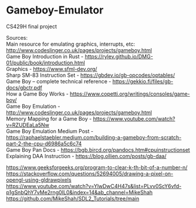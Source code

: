 # Gameboy-Emulator
CS429H final project

Sources:<br />
Main resource for emulating graphics, interrupts, etc: http://www.codeslinger.co.uk/pages/projects/gameboy.html<br />
Game Boy Introduction in Rust - https://rylev.github.io/DMG-01/public/book/introduction.html <br />
Graphics - https://www.sfml-dev.org/ <br />
Sharp SM-83 Instruction Set - https://gbdev.io/gb-opcodes/optables/ <br />
Game Boy – complete technical reference - https://gekkio.fi/files/gb-docs/gbctr.pdf <br />
How a Game Boy Works - https://www.copetti.org/writings/consoles/game-boy/ <br />
Game Boy Emulation - http://www.codeslinger.co.uk/pages/projects/gameboy.html <br />
Memory Mapping for a Game Boy - https://www.youtube.com/watch?v=RZUDEaLa5Nw <br />
Game Boy Emulation Medium Post - https://raphaelstaebler.medium.com/building-a-gameboy-from-scratch-part-2-the-cpu-d6986a5c6c74<br />
Game Boy Pan Docs - https://bgb.bircd.org/pandocs.htm#cpuinstructionset <br />
Explaining DAA Instruction - https://blog.ollien.com/posts/gb-daa/ <br />

https://www.geeksforgeeks.org/program-to-clear-k-th-bit-of-a-number-n/ <br />
https://stackoverflow.com/questions/52694005/drawing-a-pixel-on-opengl-using-gldrawpixels <br />
https://www.youtube.com/watch?v=YlwDwC4H47s&list=PLvv0ScY6vfd-p1gSnbQhY7vMe2rng0IL0&index=14&ab_channel=MikeShah <br />
https://github.com/MikeShah/SDL2_Tutorials/tree/main <br />
